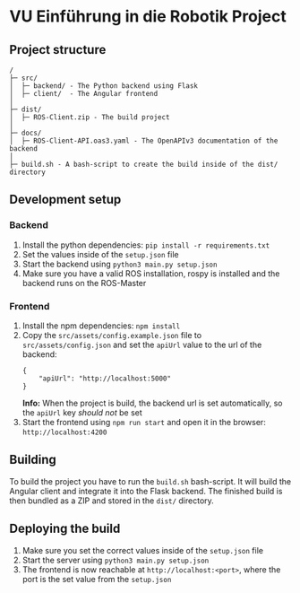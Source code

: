 # VU Einführung in die Robotik Project

## Project structure

```
/
├─ src/
│  ├─ backend/ - The Python backend using Flask
│  ├─ client/  - The Angular frontend
│
├─ dist/
│  ├─ ROS-Client.zip - The build project
│
├─ docs/
│  ├─ ROS-Client-API.oas3.yaml - The OpenAPIv3 documentation of the backend
│
├─ build.sh - A bash-script to create the build inside of the dist/ directory
```

## Development setup
### Backend
1. Install the python dependencies: `pip install -r requirements.txt`
1. Set the values inside of the `setup.json` file
1. Start the backend using `python3 main.py setup.json`
1. Make sure you have a valid ROS installation, rospy is installed and the backend runs on the ROS-Master

### Frontend
1. Install the npm dependencies: `npm install`
1. Copy the `src/assets/config.example.json` file to `src/assets/config.json` and set the `apiUrl` value to the url of the backend:
    ```
    {
        "apiUrl": "http://localhost:5000"
    }
    ```
    **Info:** When the project is build, the backend url is set automatically, so the `apiUrl` key *should not* be set
1. Start the frontend using `npm run start` and open it in the browser: `http://localhost:4200`

## Building
To build the project you have to run the `build.sh` bash-script. It will build the Angular client and integrate it into the Flask backend. The finished build is then bundled as a ZIP and stored in the `dist/` directory.

## Deploying the build
1. Make sure you set the correct values inside of the `setup.json` file
1. Start the server using `python3 main.py setup.json`
1. The frontend is now reachable at `http://localhost:<port>`, where the port is the set value from the `setup.json`